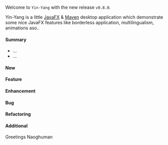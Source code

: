Welcome to `Yin-Yang` with the new release `v0.8.0`.

Yin-Yang is a little [JavaFX] &amp; [Maven] desktop application which demonstrate 
some nice JavaFX features like borderless application, multilingualism, animations 
aso..



#### Summary
* ...
* ...



#### New



#### Feature



#### Enhancement



#### Bug



#### Refactoring



#### Additional



Greetings
Naoghuman



[//]: # (Images)



[//]: # (Links)
[JavaFX]:http://docs.oracle.com/javase/8/javase-clienttechnologies.htm
[Maven]:http://maven.apache.org/



[//]: # (Issues which will be integrated in this release)
